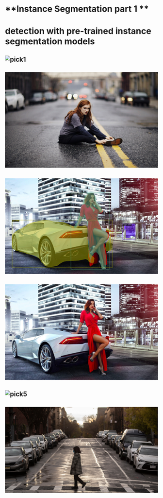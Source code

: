 
# **Instance Segmentation part 1 **
# detection with pre-trained instance segmentation models

## ![pick1](src/1.png)
## ![pick2](src/one.jpg)
## ![pick3](src/2.png)
## ![pick4](src/two.jpg)
## ![pick5](src/3.png)
## ![pick6](src/three.jpg)
